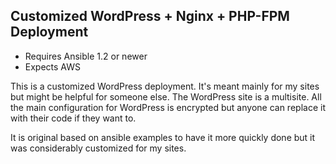 ## Customized WordPress + Nginx + PHP-FPM Deployment

- Requires Ansible 1.2 or newer
- Expects AWS

This is a customized WordPress deployment. It's meant mainly for my
sites but might be helpful for someone else. The WordPress site
is a multisite. All the main configuration for WordPress is encrypted
but anyone can replace it with their code if they want to.

It is original based on ansible examples to have it more quickly
done but it was considerably customized for my sites.
